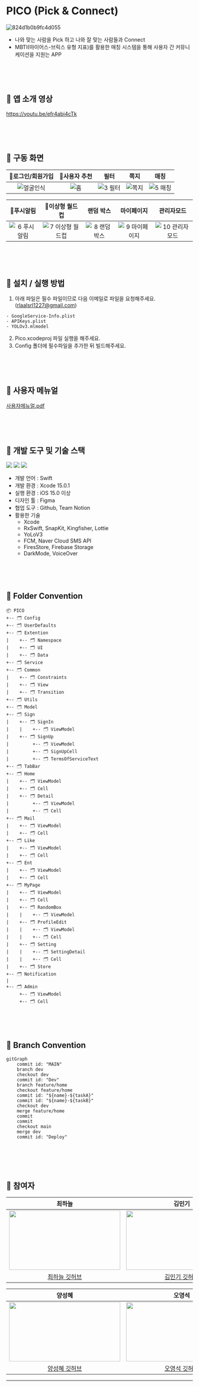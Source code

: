 # PICO (Pick & Connect)
![824d1b0b9fc4d055](https://github.com/APPSCHOOL3-iOS/final-pico/assets/74815957/eb4527e5-31a9-4e22-be3d-89d8b7f85339)

- 나와 맞는 사람을 Pick 하고 나와 잘 맞는 사람들과 Connect
- MBTI(마이어스-브릭스 유형 지표)를 활용한 매칭 시스템을 통해 사용자 간 커뮤니케이션을 지원는 APP
  
<br/><br/><br/>

## 📌 앱 소개 영상
https://youtu.be/efr4abi4cTk

<br/><br/><br/>

## 📌 구동 화면
|로그인/회원가입|사용자 추천|필터|쪽지|매칭|
|:----:|:----:|:-----:|:----:|:----:| 
|![얼굴인식](https://github.com/APPSCHOOL3-iOS/final-pico/assets/74815957/0f27ca36-f452-462b-99c8-ea7dfed70c78)|![홈](https://github.com/APPSCHOOL3-iOS/final-pico/assets/74815957/13b25798-ec1a-4908-9d19-5962de23be2c)|![3 필터](https://github.com/APPSCHOOL3-iOS/final-pico/assets/74815957/82985552-ecbc-4577-a6e4-787b36c9836b)|![쪽지](https://github.com/APPSCHOOL3-iOS/final-pico/assets/74815957/274eacd3-7621-403a-94a9-56a2d7c89e39)|![5 매칭](https://github.com/APPSCHOOL3-iOS/final-pico/assets/74815957/4642e256-8d1d-4f45-8b05-feffa88bf483)|

|푸시알림|이상형 월드컵|랜덤 박스|마이페이지|관리자모드|
|:----:|:----:|:-----:|:----:|:----:| 
|![6 푸시알림](https://github.com/APPSCHOOL3-iOS/final-pico/assets/74815957/bd6c43e1-27c0-4cde-b993-a93567f716be)|![7 이상형 월드컵](https://github.com/APPSCHOOL3-iOS/final-pico/assets/74815957/fccd0480-78d7-4637-a12f-eed2d566c0ae)|![8 랜덤박스](https://github.com/APPSCHOOL3-iOS/final-pico/assets/74815957/bdba4f06-f77f-4cc1-9219-c9f3f0e48e9f)|![9 마이페이지](https://github.com/APPSCHOOL3-iOS/final-pico/assets/74815957/3b6b0897-d5ea-441a-b0ff-46dd522ec07f)|![10 관리자모드](https://github.com/APPSCHOOL3-iOS/final-pico/assets/74815957/f12ca840-d8db-4723-98a2-8add2d8cc155)|



<br/><br/><br/>

  
## 📌 설치 / 실행 방법
1. 아래 파일은 필수 파일이므로 다음 이메일로 파일을 요청해주세요. (rlaalsrl1227@gmail.com)  
```
- GoogleService-Info.plist
- APIKeys.plist
- YOLOv3.mlmodel
```
2. Pico.xcodeproj 파일 실행을 해주세요.
3. Config 폴더에 필수파일을 추가한 뒤 빌드해주세요.

<br/><br/><br/>

## 📌 사용자 메뉴얼
[사용자메뉴얼.pdf](https://github.com/APPSCHOOL3-iOS/final-pico/files/13216388/default.pdf)



<br/><br/><br/>


## 📌 개발 도구 및 기술 스택
<p align="leading">
  <img src="https://img.shields.io/badge/Swift-F05138?style=for-the-badge&logo=Swift&logoColor=white"/>
    <img src="https://img.shields.io/badge/UIKit-2396F3?style=for-the-badge&logo=uikit&logoColor=white"/>
  <img src="https://img.shields.io/badge/Firebase-FFCA28?style=for-the-badge&logo=Firebase&logoColor=white"/>
</p>

- 개발 언어 : Swift
- 개발 환경 : Xcode 15.0.1
- 실행 환경 : iOS 15.0 이상
- 디자인 툴 : Figma
- 협업 도구 : Github, Team Notion
- 활용한 기술
  - Xcode
  - RxSwift, SnapKit, Kingfisher, Lottie
  - YoLoV3
  - FCM, Naver Cloud SMS API
  - FiresStore, Firebase Storage
  - DarkMode, VoiceOver


<br/><br/><br/>


## 📌 Folder Convention
```
📦 PICO
+-- 🗂 Config
+-- 🗂 UserDefaults 
+-- 🗂 Extention 
|    +-- 🗂 Namespace
|    +-- 🗂 UI
|    +-- 🗂 Data
+-- 🗂 Service
+-- 🗂 Common
|    +-- 🗂 Constraints
|    +-- 🗂 View
|    +-- 🗂 Transition
+-- 🗂 Utils 
+-- 🗂 Model 
+-- 🗂 Sign 
|    +-- 🗂 SignIn
|    |    +-- 🗂 ViewModel
|    +-- 🗂 SignUp
|         +-- 🗂 ViewModel
|         +-- 🗂 SignUpCell
|         +-- 🗂 TermsOfServiceText
+-- 🗂 TabBar
+-- 🗂 Home
|    +-- 🗂 ViewModel 
|    +-- 🗂 Cell
|    +-- 🗂 Detail 
|         +-- 🗂 ViewModel
|         +-- 🗂 Cell
+-- 🗂 Mail
|    +-- 🗂 ViewModel 
|    +-- 🗂 Cell
+-- 🗂 Like
|    +-- 🗂 ViewModel 
|    +-- 🗂 Cell
+-- 🗂 Ent
|    +-- 🗂 ViewModel 
|    +-- 🗂 Cell
+-- 🗂 MyPage
|    +-- 🗂 ViewModel 
|    +-- 🗂 Cell
|    +-- 🗂 RandomBox
|    |    +-- 🗂 ViewModel
|    +-- 🗂 ProfileEdit
|    |    +-- 🗂 ViewModel
|    |    +-- 🗂 Cell
|    +-- 🗂 Setting
|    |    +-- 🗂 SettingDetail
|    |    +-- 🗂 Cell
|    +-- 🗂 Store
+-- 🗂 Notification
|
+-- 🗂 Admin
     +-- 🗂 ViewModel 
     +-- 🗂 Cell 
```

<br/><br/><br/>

## 📌 Branch Convention
```mermaid
gitGraph
    commit id: "MAIN"
    branch dev
    checkout dev
    commit id: "Dev"
    branch feature/home
    checkout feature/home
    commit id: "${name}-${taskA}"
    commit id: "${name}-${taskB}"
    checkout dev
    merge feature/home
    commit
    commit
    checkout main
    merge dev
    commit id: "Deploy"
    
```

<br/><br/><br/>


## 📌 참여자
|최하늘|김민기|방유빈|신희권|
|:----:|:----:|:-----:|:----:| 
|<img src = "https://avatars.githubusercontent.com/u/74815957?v=4" width="300" height="160">|<img src = "https://avatars.githubusercontent.com/u/79855248?v=4" width="300" height="160">|<img src = "https://avatars.githubusercontent.com/u/58802345?v=4" width="300" height="160">|<img src = "https://avatars.githubusercontent.com/u/55128158?v=4" width="300" height="160">|
|[최하늘 깃허브](https://github.com/HANLeeeee)|[김민기 깃허브](https://github.com/minki-kim-git)|[방유빈 깃허브](https://github.com/bangtori)|[신희권 깃허브](https://github.com/hhh131)|  

|양성혜|오영석|이제현|임대진|
|:----:|:----:|:-----:|:----:|
|<img src = "https://avatars.githubusercontent.com/u/87599027?v=4" width="300" height="160">|<img src = "https://avatars.githubusercontent.com/u/82360640?v=4" width="300" height="160">|<img src = "https://avatars.githubusercontent.com/u/104299722?v=4" width="300" height="160">|<img src = "https://avatars.githubusercontent.com/u/115560272?v=4" width="300" height="160">|
|[양성혜 깃허브](https://github.com/seongzzang)|[오영석 깃허브](https://github.com/Youngs5)|[이제현 깃허브](https://github.com/LJH3904)|[임대진 깃허브](https://github.com/DAEJINLIM)|

---
